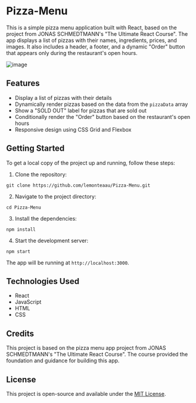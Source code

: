 # Pizza-Menu

This is a simple pizza menu application built with React, based on the project from JONAS SCHMEDTMANN's "The Ultimate React Course". The app displays a list of pizzas with their names, ingredients, prices, and images. It also includes a header, a footer, and a dynamic "Order" button that appears only during the restaurant's open hours.

![image](https://github.com/lemonteaau/Pizza-Menu/assets/104964583/8e00cca8-29c4-4e61-8e8c-18c9649eb6d7)


## Features

- Display a list of pizzas with their details
- Dynamically render pizzas based on the data from the `pizzaData` array
- Show a "SOLD OUT" label for pizzas that are sold out
- Conditionally render the "Order" button based on the restaurant's open hours
- Responsive design using CSS Grid and Flexbox

## Getting Started

To get a local copy of the project up and running, follow these steps:

1. Clone the repository:
```
git clone https://github.com/lemonteaau/Pizza-Menu.git
```
2. Navigate to the project directory:
```
cd Pizza-Menu
```

3. Install the dependencies:
```
npm install
```

4. Start the development server:
```
npm start
```
The app will be running at `http://localhost:3000`.


## Technologies Used

- React
- JavaScript
- HTML
- CSS

## Credits

This project is based on the pizza menu app project from JONAS SCHMEDTMANN's "The Ultimate React Course". The course provided the foundation and guidance for building this app.

## License

This project is open-source and available under the [MIT License](LICENSE).
